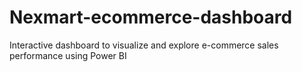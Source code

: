 # Nexmart-ecommerce-dashboard
Interactive dashboard to visualize and explore e-commerce sales performance using Power BI

